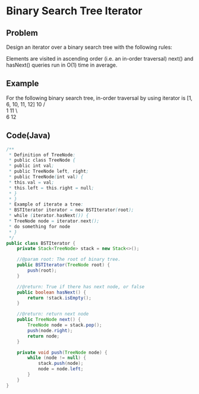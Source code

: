 Binary Search Tree Iterator
===

## Problem

Design an iterator over a binary search tree with the following rules:

Elements are visited in ascending order (i.e. an in-order traversal)
next() and hasNext() queries run in O(1) time in average.



## Example

For the following binary search tree, in-order traversal by using iterator is [1, 6, 10, 11, 12]
   10
 /    \
1      11
 \       \
  6       12


Code(Java)
----------

```java
/**
 * Definition of TreeNode:
 * public class TreeNode {
 * public int val;
 * public TreeNode left, right;
 * public TreeNode(int val) {
 * this.val = val;
 * this.left = this.right = null;
 * }
 * }
 * Example of iterate a tree:
 * BSTIterator iterator = new BSTIterator(root);
 * while (iterator.hasNext()) {
 * TreeNode node = iterator.next();
 * do something for node
 * }
 */
public class BSTIterator {
    private Stack<TreeNode> stack = new Stack<>();

    //@param root: The root of binary tree.
    public BSTIterator(TreeNode root) {
        push(root);
    }

    //@return: True if there has next node, or false
    public boolean hasNext() {
        return !stack.isEmpty();
    }

    //@return: return next node
    public TreeNode next() {
        TreeNode node = stack.pop();
        push(node.right);
        return node;
    }

    private void push(TreeNode node) {
        while (node != null) {
            stack.push(node);
            node = node.left;
        }
    }
}
```